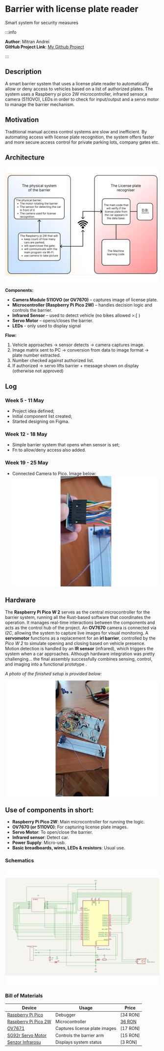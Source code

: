 # Barrier with license plate reader
Smart system for security measures 

:::info 

**Author**: Mitran Andrei \
**GitHub Project Link**: [My Github Project](https://github.com/UPB-PMRust-Students/project-SeriouslyAndy)

:::

## Description

A smart barrier system that uses a license plate reader to automatically allow or deny access to vehicles based on a list of authorized plates. The system uses a Raspberry pi pico 2W microcontroller, infrared sensor,a camera (511OVO), LEDs in order to check for input/output and a servo motor to manage the barrier mechanism.

## Motivation

Traditional manual access control systems are slow and inefficient. By automating access with license plate recognition, the system offers faster and more secure access control for private parking lots, company gates etc.

## Architecture 

![architecture](img4site.svg)

**Components:**
- **Camera Module 511OVO (or OV7670)** – captures image of license plate.
- **Microcontroller (Raspberry Pi Pico 2W)** – handles decision logic and controls the barrier.
- **Infrared Sensor** – used to detect vehicle (no bikes allowed >:[ )
- **Servo Motor** – opens/closes the barrier.
- **LEDs** - only used to display signal

**Flow:**
1. Vehicle approaches -> sensor detects -> camera captures image.
2. Image matrix sent to PC -> conversion from data to image format -> plate number extracted.
3. Number checked against authorized list.
4. If authorized -> servo lifts barrier + message shown on display (otherwise not approved)

## Log

<!-- write your progress here every week -->

### Week 5 - 11 May
- Project idea defined;
- Initial component list created;
- Started designing on Figma.

### Week 12 - 18 May
- Simple barrier system that opens when sensor is set;
- Fn to allow/deny access also added.

### Week 19 - 25 May
- Connected Camera to Pico.
Image below:
![logs](imnvhmnvmage.webp)

## Hardware

The **Raspberry Pi Pico W 2** serves as the central microcontroller for the barrier system, running all the Rust-based software that coordinates the operation. It manages real-time interactions between the components and acts as the control hub of the project. An **OV7670** camera is connected via *I2C*, allowing the system to capture live images for visual monitoring. A **servomotor** functions as a replacement for an **irl barrier**, controlled by the *Pico W 2* to simulate opening and closing based on vehicle presence. Motion detection is handled by an **IR sensor** (infrared), which triggers the system when a car approaches. Although hardware integration was pretty challenging... the final assembly successfully combines sensing, control, and imaging into a functional prototype . 

*A photo of the finished setup is provided below:*

![hardware](imhgghmhage.webp)

## Use of components in short:

- **Raspberry Pi Pico 2W**: Main microcontroller for running the logic.
- **OV7670 (or 511OVO)**: For capturing license plate images.
- **Servo Motor**: To open/close the barrier.
- **Infrared sensor**: Detect car.
- **Power Supply**: Micro-usb.
- **Basic breadboards, wires, LEDs & resistors**: Usual use. 

### Schematics

![schematics](img4kicad.svg)

### Bill of Materials

| Device | Usage | Price |
|--------|--------|-------|
| [Raspberry Pi Pico](https://www.optimusdigital.ro/ro/placi-raspberry-pi/12394-raspberry-pi-pico-w.html?search_query=raspberry+pi+pico&results=26) | Debugger | [34 RON]
| [Raspberry Pi Pico 2W](https://www.optimusdigital.ro/ro/placi-raspberry-pi/13327-raspberry-pi-pico-2-w.html?search_query=raspberry+pi+pico+2w&results=26) | Microcontroller | [36 RON](https://www.optimusdigital.ro/en/raspberry-pi-boards/12394-raspberry-pi-pico-w.html) |
| [OV7671](https://www.optimusdigital.ro/ro/senzori-senzori-optici/624-modul-camera-ov7670.html?search_query=ov7670&results=2) | Captures license plate images | [17 RON] |
| [SG92r Servo Motor](https://www.optimusdigital.ro/ro/motoare-servomotoare/5706-servomotor-sg92r-9g-25-kgcm-48-v.html?search_query=servomotor&results=116) | Controls the barrier arm | [15 RON] |
| [Senzor Infrarosu](https://www.optimusdigital.ro/ro/senzori-senzori-optici/4514-senzor-infrarosu-de-obstacole.html?search_query=infrared&results=19) | Displays system status | [3 RON] |


